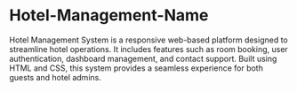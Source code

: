 # Hotel-Management-Name
Hotel Management System is a responsive web-based platform designed to streamline hotel operations. It includes features such as room booking, user authentication, dashboard management, and contact support. Built using HTML and CSS, this system provides a seamless experience for both guests and hotel admins.
